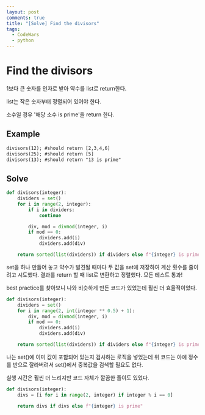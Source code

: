 ```yaml
---
layout: post
comments: true
title: "[Solve] Find the divisors"
tags:
  - CodeWars
  - python
---
```


# Find the divisors

1보다 큰 숫자를 인자로 받아 약수를 list로 return한다.

list는 작은 숫자부터 정렬되어 있어야 한다.

소수일 경우 '해당 소수 is prime'을 return 한다.

## Example

```txt
divisors(12); #should return [2,3,4,6]
divisors(25); #should return [5]
divisors(13); #should return "13 is prime"
```

## Solve

```py
def divisors(integer):
    dividers = set()
    for i in range(2, integer):
        if i in dividers:
            continue

        div, mod = divmod(integer, i)
        if mod == 0:
            dividers.add(i)
            dividers.add(div)

    return sorted(list(dividers)) if dividers else f"{integer} is prime"
```

set을 하나 만들어 놓고 약수가 발견될 때마다 두 값을 set에 저장하여 계산 횟수를 줄이려고 시도했다. 결과를 return 할 때 list로 변환하고 정렬했다. 모든 테스트 통과!

best practice를 찾아보니 나와 비슷하게 만든 코드가 있었는데 훨씬 더 효율적이었다.

```py
def divisors(integer):
    dividers = set()
    for i in range(2, int(integer ** 0.5) + 1):
        div, mod = divmod(integer, i)
        if mod == 0:
            dividers.add(i)
            dividers.add(div)

    return sorted(list(dividers)) if dividers else f"{integer} is prime"
```

나는 set()에 이미 값이 포함되어 있는지 검사하는 로직을 넣었는데 위 코드는 아예 정수를 반으로 잘라버려서 set()에서 중복값을 검색할 필요도 없다.

실행 시간은 훨씬 더 느리지만 코드 자체가 깔끔한 풀이도 있었다.

```py
def divisors(integer):
    divs = [i for i in range(2, integer) if integer % i == 0]

    return divs if divs else f"{integer} is prime"
```
